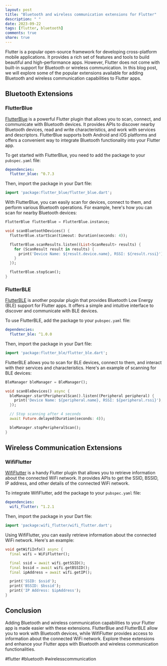 ```yaml
---
layout: post
title: "Bluetooth and wireless communication extensions for Flutter"
description: " "
date: 2023-09-22
tags: [flutter, bluetooth]
comments: true
share: true
---
```


Flutter is a popular open-source framework for developing cross-platform mobile applications. It provides a rich set of features and tools to build beautiful and high-performance apps. However, Flutter does not come with built-in support for Bluetooth or wireless communication. In this blog post, we will explore some of the popular extensions available for adding Bluetooth and wireless communication capabilities to Flutter apps.

## Bluetooth Extensions

### FlutterBlue

[FlutterBlue](https://pub.dev/packages/flutter_blue) is a powerful Flutter plugin that allows you to scan, connect, and communicate with Bluetooth devices. It provides APIs to discover nearby Bluetooth devices, read and write characteristics, and work with services and descriptors. FlutterBlue supports both Android and iOS platforms and offers a convenient way to integrate Bluetooth functionality into your Flutter app.

To get started with FlutterBlue, you need to add the package to your `pubspec.yaml` file:

```yaml
dependencies:
  flutter_blue: ^0.7.3
```

Then, import the package in your Dart file:

```dart
import 'package:flutter_blue/flutter_blue.dart';
```

With FlutterBlue, you can easily scan for devices, connect to them, and perform various Bluetooth operations. For example, here's how you can scan for nearby Bluetooth devices:

```dart
FlutterBlue flutterBlue = FlutterBlue.instance;

void scanBluetoothDevices() {
  flutterBlue.startScan(timeout: Duration(seconds: 4));

  flutterBlue.scanResults.listen((List<ScanResult> results) {
    for (ScanResult result in results) {
      print('Device Name: ${result.device.name}, RSSI: ${result.rssi}');
    }
  });

  flutterBlue.stopScan();
}
```

### FlutterBLE

[FlutterBLE](https://pub.dev/packages/flutter_ble) is another popular plugin that provides Bluetooth Low Energy (BLE) support for Flutter apps. It offers a simple and intuitive interface to discover and communicate with BLE devices.

To use FlutterBLE, add the package to your `pubspec.yaml` file:

```yaml
dependencies:
  flutter_ble: ^1.0.0
```

Then, import the package in your Dart file:

```dart
import 'package:flutter_ble/flutter_ble.dart';
```

FlutterBLE allows you to scan for BLE devices, connect to them, and interact with their services and characteristics. Here's an example of scanning for BLE devices:

```dart
BleManager bleManager = BleManager();

void scanBleDevices() async {
  bleManager.startPeripheralScan().listen((Peripheral peripheral) {
    print('Device Name: ${peripheral.name}, RSSI: ${peripheral.rssi}');
  });

  // Stop scanning after 4 seconds
  await Future.delayed(Duration(seconds: 4));

  bleManager.stopPeripheralScan();
}
```

## Wireless Communication Extensions

### WifiFlutter

[WifiFlutter](https://pub.dev/packages/wifi_flutter) is a handy Flutter plugin that allows you to retrieve information about the connected WiFi network. It provides APIs to get the SSID, BSSID, IP address, and other details of the connected WiFi network.

To integrate WifiFlutter, add the package to your `pubspec.yaml` file:

```yaml
dependencies:
  wifi_flutter: ^1.2.1
```

Then, import the package in your Dart file:

```dart
import 'package:wifi_flutter/wifi_flutter.dart';
```

Using WifiFlutter, you can easily retrieve information about the connected WiFi network. Here's an example:

```dart
void getWifiInfo() async {
  final wifi = WiFiFlutter();

  final ssid = await wifi.getSSID();
  final bssid = await wifi.getBSSID();
  final ipAddress = await wifi.getIP();

  print('SSID: $ssid');
  print('BSSID: $bssid');
  print('IP Address: $ipAddress');
}
```

## Conclusion

Adding Bluetooth and wireless communication capabilities to your Flutter app is made easier with these extensions. FlutterBlue and FlutterBLE allow you to work with Bluetooth devices, while WifiFlutter provides access to information about the connected WiFi network. Explore these extensions and enhance your Flutter apps with Bluetooth and wireless communication functionalities.

#flutter #bluetooth #wirelesscommunication